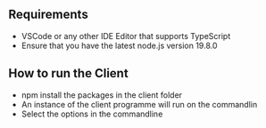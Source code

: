 ## Requirements
- VSCode or any other IDE Editor that supports TypeScript
- Ensure that you have the latest node.js version 19.8.0 

## How to run the Client
- npm install the packages in the client folder
- An instance of the client programme will run on the commandlin
- Select the options in the commandline
